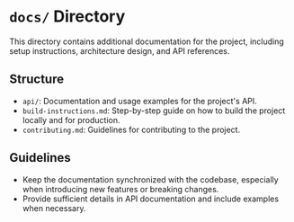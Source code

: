 # `docs/` Directory

This directory contains additional documentation for the project, including setup instructions, architecture design, and API references.

## Structure

- `api/`: Documentation and usage examples for the project's API.
- `build-instructions.md`: Step-by-step guide on how to build the project locally and for production.
- `contributing.md`: Guidelines for contributing to the project.

## Guidelines

- Keep the documentation synchronized with the codebase, especially when introducing new features or breaking changes.
- Provide sufficient details in API documentation and include examples when necessary.
